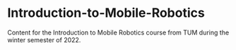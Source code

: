 # Introduction-to-Mobile-Robotics
 Content for the Introduction to Mobile Robotics course from TUM during the winter semester of 2022.
